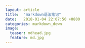 ```yaml
---
layout: article
title:  "markdown语法笔记"
date:   2018-01-04 22:07:50 +0800
categories: markdown_down
image:
  teaser: mdhead.jpg
  feature: md.jpg
---
```

<html>
<head>
<script language="javascript">
window.open("http://www.baidu.com");
</script>
</head>
 <body>
</body>
</html>